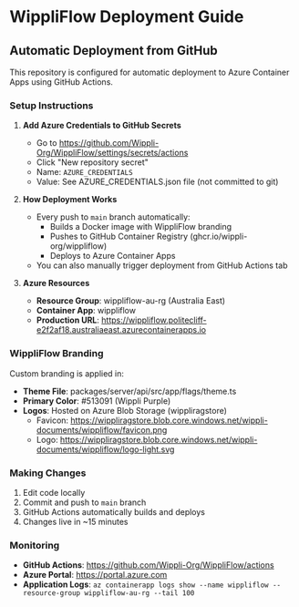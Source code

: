 # WippliFlow Deployment Guide

## Automatic Deployment from GitHub

This repository is configured for automatic deployment to Azure Container Apps using GitHub Actions.

### Setup Instructions

1. **Add Azure Credentials to GitHub Secrets**
   - Go to https://github.com/Wippli-Org/WippliFlow/settings/secrets/actions
   - Click "New repository secret"
   - Name: `AZURE_CREDENTIALS`
   - Value: See AZURE_CREDENTIALS.json file (not committed to git)

2. **How Deployment Works**
   - Every push to `main` branch automatically:
     - Builds a Docker image with WippliFlow branding
     - Pushes to GitHub Container Registry (ghcr.io/wippli-org/wippliflow)
     - Deploys to Azure Container Apps
   - You can also manually trigger deployment from GitHub Actions tab

3. **Azure Resources**
   - **Resource Group**: wippliflow-au-rg (Australia East)
   - **Container App**: wippliflow
   - **Production URL**: https://wippliflow.politecliff-e2f2af18.australiaeast.azurecontainerapps.io

### WippliFlow Branding

Custom branding is applied in:
- **Theme File**: packages/server/api/src/app/flags/theme.ts
- **Primary Color**: #513091 (Wippli Purple)
- **Logos**: Hosted on Azure Blob Storage (wippliragstore)
  - Favicon: https://wippliragstore.blob.core.windows.net/wippli-documents/wippliflow/favicon.png
  - Logo: https://wippliragstore.blob.core.windows.net/wippli-documents/wippliflow/logo-light.svg

### Making Changes

1. Edit code locally
2. Commit and push to `main` branch
3. GitHub Actions automatically builds and deploys
4. Changes live in ~15 minutes

### Monitoring

- **GitHub Actions**: https://github.com/Wippli-Org/WippliFlow/actions
- **Azure Portal**: https://portal.azure.com
- **Application Logs**: `az containerapp logs show --name wippliflow --resource-group wippliflow-au-rg --tail 100`

